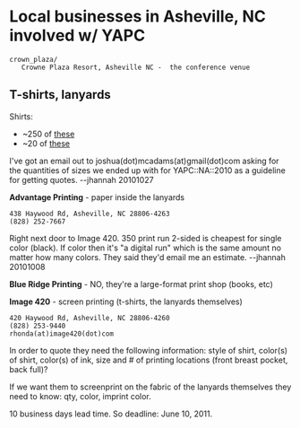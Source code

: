# Local businesses in Asheville, NC involved w/ YAPC

    crown_plaza/
       Crowne Plaza Resort, Asheville NC -  the conference venue

## T-shirts, lanyards

Shirts: 
* ~250 of [these](http://skitch.com/trg404/d7x8w/shirt.psd-25-layer-1-cmyk-8)
* ~20 of [these](http://skitch.com/trg404/d7xe3/yapc2011staffshirt.ai-100-cmyk-preview)

I've got an email out to joshua(dot)mcadams(at)gmail(dot)com asking for the quantities of sizes
we ended up with for YAPC::NA::2010 as a guideline for getting quotes. --jhannah 20101027

__Advantage Printing__ - paper inside the lanyards

    438 Haywood Rd, Asheville, NC 28806-4263
    (828) 252-7667

Right next door to Image 420. 350 print run 2-sided is cheapest for single color (black).
If color then it's "a digital run" which is the same amount no matter how many colors.
They said they'd email me an estimate.  --jhannah 20101008

__Blue Ridge Printing__ - NO, they're a large-format print shop (books, etc)

__Image 420__ - screen printing (t-shirts, the lanyards themselves)

    420 Haywood Rd, Asheville, NC 28806-4260
    (828) 253-9440
    rhonda(at)image420(dot)com

In order to quote they need the following information: 
style of shirt, color(s) of shirt, color(s) of ink, size and # of 
printing locations (front breast pocket, back full)?

If we want them to screenprint on the fabric of the lanyards themselves they need to know: 
qty, color, imprint color.

10 business days lead time. So deadline: June 10, 2011.

